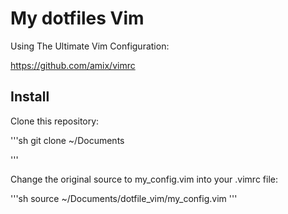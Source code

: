 # My dotfiles Vim

Using The Ultimate Vim Configuration:

https://github.com/amix/vimrc



## Install

Clone this repository:

'''sh
git clone ~/Documents

'''


Change the original source to my_config.vim into your .vimrc file:

'''sh
source ~/Documents/dotfile_vim/my_config.vim
'''
